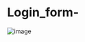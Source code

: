 

# Login_form-


![image](https://user-images.githubusercontent.com/54521457/90189795-70bb5180-dd83-11ea-83f6-8f44d321e259.png)

